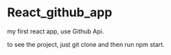# React_github_app

my first react app, use Github Api.

to see the project, 
just git clone and then run npm start.


